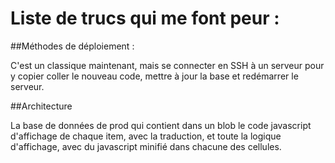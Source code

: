 # Liste de trucs qui me font peur : 

##Méthodes de déploiement : 

C'est un classique maintenant, mais se connecter en SSH à un serveur pour y copier coller le nouveau code,
mettre à jour la base et redémarrer le serveur.

##Architecture

La base de données de prod qui contient dans un blob le code javascript d'affichage de chaque item, avec la traduction, et toute
la logique d'affichage, avec du javascript minifié dans chacune des cellules.

